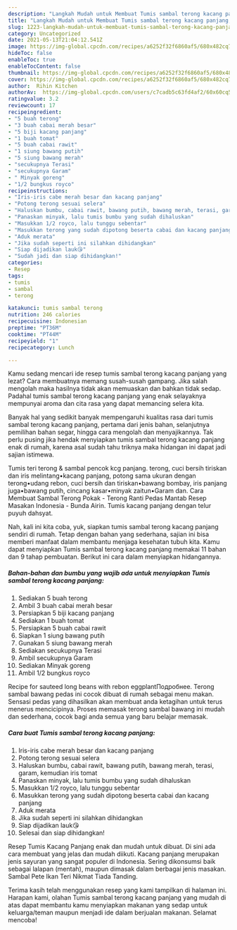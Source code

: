 ```yaml
---
description: "Langkah Mudah untuk Membuat Tumis sambal terong kacang panjang, Lezat"
title: "Langkah Mudah untuk Membuat Tumis sambal terong kacang panjang, Lezat"
slug: 1223-langkah-mudah-untuk-membuat-tumis-sambal-terong-kacang-panjang-lezat
category: Uncategorized
date: 2021-05-13T21:04:12.541Z
image: https://img-global.cpcdn.com/recipes/a6252f32f6860af5/680x482cq70/tumis-sambal-terong-kacang-panjang-foto-resep-utama.jpg
hideToc: false
enableToc: true
enableTocContent: false
thumbnail: https://img-global.cpcdn.com/recipes/a6252f32f6860af5/680x482cq70/tumis-sambal-terong-kacang-panjang-foto-resep-utama.jpg
cover: https://img-global.cpcdn.com/recipes/a6252f32f6860af5/680x482cq70/tumis-sambal-terong-kacang-panjang-foto-resep-utama.jpg
author:  Rihin Kitchen
authorAv:  https://img-global.cpcdn.com/users/c7cadb5c63fd4af2/60x60cq50/avatar.jpg
ratingvalue: 3.2
reviewcount: 17
recipeingredient:
- "5 buah terong"
- "3 buah cabai merah besar"
- "5 biji kacang panjang"
- "1 buah tomat"
- "5 buah cabai rawit"
- "1 siung bawang putih"
- "5 siung bawang merah"
- "secukupnya Terasi"
- "secukupnya Garam"
- " Minyak goreng"
- "1/2 bungkus royco"
recipeinstructions:
- "Iris-iris cabe merah besar dan kacang panjang"
- "Potong terong sesuai selera"
- "Haluskan bumbu, cabai rawit, bawang putih, bawang merah, terasi, garam, kemudian iris tomat"
- "Panaskan minyak, lalu tumis bumbu yang sudah dihaluskan"
- "Masukkan 1/2 royco, lalu tunggu sebentar"
- "Masukkan terong yang sudah dipotong beserta cabai dan kacang panjang"
- "Aduk merata"
- "Jika sudah seperti ini silahkan dihidangkan"
- "Siap dijadikan lauk😘"
- "Sudah jadi dan siap dihidangkan!"
categories:
- Resep
tags:
- tumis
- sambal
- terong

katakunci: tumis sambal terong 
nutrition: 246 calories
recipecuisine: Indonesian
preptime: "PT36M"
cooktime: "PT44M"
recipeyield: "1"
recipecategory: Lunch

---
```



Kamu sedang mencari ide resep tumis sambal terong kacang panjang yang lezat? Cara membuatnya memang susah-susah gampang. Jika salah mengolah maka hasilnya tidak akan memuaskan dan bahkan tidak sedap. Padahal tumis sambal terong kacang panjang yang enak selayaknya mempunyai aroma dan cita rasa yang dapat memancing selera kita.


Banyak hal yang sedikit banyak mempengaruhi kualitas rasa dari tumis sambal terong kacang panjang, pertama dari jenis bahan, selanjutnya pemilihan bahan segar, hingga cara mengolah dan menyajikannya. Tak perlu pusing jika hendak menyiapkan tumis sambal terong kacang panjang enak di rumah, karena asal sudah tahu triknya maka hidangan ini dapat jadi sajian istimewa.

Tumis teri terong &amp; sambal pencok kcg panjang. terong, cuci bersih tiriskan dan iris melintang•kacang panjang, potong sama ukuran dengan terong•udang rebon, cuci bersih dan tiriskan•bawang bombay, iris panjang juga•bawang putih, cincang kasar•minyak zaitun•Garam dan. Cara Membuat Sambal Terong Pokak - Terong Ranti Pedas Mantab Resep Masakan Indonesia - Bunda Airin. Tumis kacang panjang dengan telur puyuh dahsyat.


Nah, kali ini kita coba, yuk, siapkan tumis sambal terong kacang panjang sendiri di rumah. Tetap dengan bahan yang sederhana, sajian ini bisa memberi manfaat dalam membantu menjaga kesehatan tubuh kita. Kamu dapat menyiapkan Tumis sambal terong kacang panjang memakai 11 bahan dan 9 tahap pembuatan. Berikut ini cara dalam menyiapkan hidangannya.

<!--inarticleads1-->

##### Bahan-bahan dan bumbu yang wajib ada untuk menyiapkan Tumis sambal terong kacang panjang:

1. Sediakan 5 buah terong
1. Ambil 3 buah cabai merah besar
1. Persiapkan 5 biji kacang panjang
1. Sediakan 1 buah tomat
1. Persiapkan 5 buah cabai rawit
1. Siapkan 1 siung bawang putih
1. Gunakan 5 siung bawang merah
1. Sediakan secukupnya Terasi
1. Ambil secukupnya Garam
1. Sediakan  Minyak goreng
1. Ambil 1/2 bungkus royco


Recipe for sauteed long beans with rebon eggplantПодробнее. Terong sambal bawang pedas ini cocok dibuat di rumah sebagai menu makan. Sensasi pedas yang dihasilkan akan membuat anda ketagihan untuk terus menerus mencicipinya. Proses memasak terong sambal bawang ini mudah dan sederhana, cocok bagi anda semua yang baru belajar memasak. 

<!--inarticleads2-->

##### Cara buat Tumis sambal terong kacang panjang:

1. Iris-iris cabe merah besar dan kacang panjang
1. Potong terong sesuai selera
1. Haluskan bumbu, cabai rawit, bawang putih, bawang merah, terasi, garam, kemudian iris tomat
1. Panaskan minyak, lalu tumis bumbu yang sudah dihaluskan
1. Masukkan 1/2 royco, lalu tunggu sebentar
1. Masukkan terong yang sudah dipotong beserta cabai dan kacang panjang
1. Aduk merata
1. Jika sudah seperti ini silahkan dihidangkan
1. Siap dijadikan lauk😘
1. Selesai dan siap dihidangkan!

Resep Tumis Kacang Panjang enak dan mudah untuk dibuat. Di sini ada cara membuat yang jelas dan mudah diikuti. Kacang panjang merupakan jenis sayuran yang sangat populer di Indonesia. Sering dikonsumsi baik sebagai lalapan (mentah), maupun dimasak dalam berbagai jenis masakan. Sambal Pete Ikan Teri Nikmat Tiada Tanding. 

Terima kasih telah menggunakan resep yang kami tampilkan di halaman ini. Harapan kami, olahan Tumis sambal terong kacang panjang yang mudah di atas dapat membantu kamu menyiapkan makanan yang sedap untuk keluarga/teman maupun menjadi ide dalam berjualan makanan. Selamat mencoba!
